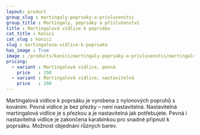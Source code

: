 ```yaml
---
layout: product
group_slug : martingaly-poprsaky-a-prislusenstvi
group_title : Martingaly, poprsáky a příslušenství
title : Martingalová vidlice k poprsáku
cat_title : Koníci
cat_slug : konici
slug : martingalova-vidlice-k-poprsaku
has_image : True
image : /products/konici/martingaly-poprsaky-a-prislusenstvi/martingalova-vidlice-k-poprsaku.jpg
pricing:
  - variant : Martingalová vidlice, pevná
    price   : 150
  - variant : Martingalová vidlice, nastavitelná
    price   : 200
---
```


Martingalová vidlice k poprsáku je vyrobena z nylonových popruhů s kováním. 
Pevná vidlice je bez přezky – není nastavitelná. 
Nastavitelná martingalová vidlice je s přezkou a je nastavitelná jak potřebujete. 
Pevná i nastavitelná vidlice je zakončena karabinkou pro snadné připnutí k poprsáku.
Možnost objednání různých barev.

